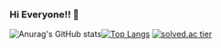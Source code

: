 ### Hi Everyone!! 👋

<!--
**Jastes/Jastes** is a ✨ _special_ ✨ repository because its `README.md` (this file) appears on your GitHub profile.

Here are some ideas to get you started:

- 🔭 I’m currently working on ...
- 🌱 I’m currently learning ...
- 👯 I’m looking to collaborate on ...
- 🤔 I’m looking for help with ...
- 💬 Ask me about ...
- 📫 How to reach me: ...
- 😄 Pronouns: ...
- ⚡ Fun fact: ...
-->

![Anurag's GitHub stats](https://github-readme-stats.vercel.app/api?username=Jastes&count_private=true&show_icons=true&theme=radical)[![Top Langs](https://github-readme-stats.vercel.app/api/top-langs/?username=Jastes&layout=compact&theme=radical)](https://github.com/anuraghazra/github-readme-stats)
[![solved.ac tier](http://mazassumnida.wtf/api/generate_badge?boj={hompens4})](https://solved.ac/{Jastes})

<!-- [![Readme Card](https://github-readme-stats.vercel.app/api/pin/?username=Jastes&repo=github-readme-stats)](https://github.com/anuraghazra/github-readme-stats) 저장소 표시 핀-->



